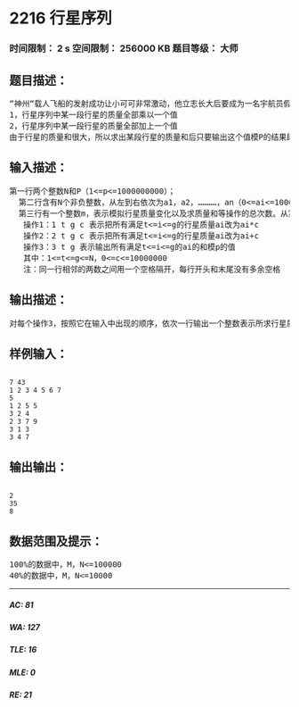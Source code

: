 # 2216 行星序列   
### 时间限制： 2 s     空间限制： 256000 KB     题目等级： 大师  
## 题目描述：  

<pre>
“神州“载人飞船的发射成功让小可可非常激动，他立志长大后要成为一名宇航员假期一始，他就报名参加了“小小宇航员夏令营”，在这里小可可不仅学到了丰富的宇航知识，还参与解决了一些模拟飞行中发现的问题，今天指导老师交给他一个任务，在这次模拟飞行的路线上有N个行星，暂且称它们为一个行星序列，并将他们从1至n标号，在宇宙未知力量的作用下这N个行星的质量是不断变化的，所以他们对飞船产生的引力也会不断变化，小可可的任务就是在飞行途中计算这个行星序列中某段行星的质量和，以便能及时修正飞船的飞行线路，最终到达目的地，行星序列质量变化有两种形式：
1，行星序列中某一段行星的质量全部乘以一个值
2，行星序列中某一段行星的质量全部加上一个值
由于行星的质量和很大，所以求出某段行星的质量和后只要输出这个值模P的结果即可，小可可被这个任务难住了，聪明的你能够帮他完成这个任务吗？
</pre>
  
  
## 输入描述：  

<pre>
第一行两个整数N和P（1<=p<=1000000000）；
  第二行含有N个非负整数，从左到右依次为a1，a2，…………，an（0<=ai<=100000000，1<=i<=n），其中ai表示第i个行星的质量：
  第三行有一个整数m，表示模拟行星质量变化以及求质量和等操作的总次数。从第四行开始每行描述一个操作，输入的操作有以下三种形式：
   操作1：1 t g c 表示把所有满足t<=i<=g的行星质量ai改为ai*c
   操作2：2 t g c 表示把所有满足t<=i<=g的行星质量ai改为ai+c
   操作3：3 t g 表示输出所有满足t<=i<=g的ai的和模p的值
   其中：1<=t<=g<=N，0<=c<=10000000
   注：同一行相邻的两数之间用一个空格隔开，每行开头和末尾没有多余空格
</pre>
  
  
## 输出描述：  

<pre>
对每个操作3，按照它在输入中出现的顺序，依次一行输出一个整数表示所求行星质量和
</pre>
  
  
## 样例输入：  

<pre><code>
7 43
1 2 3 4 5 6 7 
5
1 2 5 5 
3 2 4
2 3 7 9
3 1 3 
3 4 7
</code></pre>
  
  
## 输出输出：  

<pre><code>
2
35
8
</code></pre>
  
  
## 数据范围及提示：  

<pre>
100%的数据中，M，N<=100000
40%的数据中，M，N<=10000
</pre>
  
  
***  

##### AC: 81  
##### WA: 127  
##### TLE: 16  
##### MLE: 0  
##### RE: 21  

